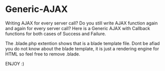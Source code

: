 # Generic-AJAX
Writing AJAX for every server call?
Do you still write AJAX function again and again for every server call?
Here is a Generic AJAX with Callback functions for both cases of Success and Failure.

The .blade.php extention shows that is a blade template file. Dont be afiad you do not know about the blade template, it is just
a rendering engine for HTML so feel free to remove .blade. 

ENJOY :)
